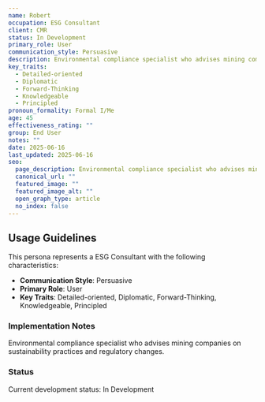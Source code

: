 ```yaml
---
name: Robert
occupation: ESG Consultant
client: CMR
status: In Development
primary_role: User
communication_style: Persuasive
description: Environmental compliance specialist who advises mining companies on sustainability practices and regulatory changes.
key_traits:
  - Detailed-oriented
  - Diplomatic
  - Forward-Thinking
  - Knowledgeable
  - Principled
pronoun_formality: Formal I/Me
age: 45
effectiveness_rating: ""
group: End User
notes: ""
date: 2025-06-16
last_updated: 2025-06-16
seo:
  page_description: Environmental compliance specialist who advises mining companies on sustainability practices and regulatory changes.
  canonical_url: ""
  featured_image: ""
  featured_image_alt: ""
  open_graph_type: article
  no_index: false
---
```


## Usage Guidelines

This persona represents a ESG Consultant with the following characteristics:

- **Communication Style**: Persuasive
- **Primary Role**: User
- **Key Traits**: Detailed-oriented, Diplomatic, Forward-Thinking, Knowledgeable, Principled

### Implementation Notes

Environmental compliance specialist who advises mining companies on sustainability practices and regulatory changes.

### Status

Current development status: In Development



